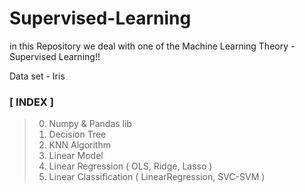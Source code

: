 # Supervised-Learning
in this Repository we deal with one of the Machine Learning Theory - Supervised Learning!!

Data set - Iris

### [ INDEX ]
> 0. Numpy & Pandas lib
> 1. Decision Tree
> 2. KNN Algorithm
> 3. Linear Model
>  1. Linear Regression ( OLS, Ridge, Lasso )
>  2. Linear Classification ( LinearRegression, SVC-SVM )
